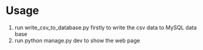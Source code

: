 # Usage

1.  run write_csv_to_database.py firstly to write the csv data to MySQL data base
2.  run python manage.py dev to show the web page
